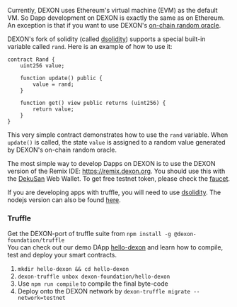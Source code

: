 Currently, DEXON uses Ethereum's virtual machine (EVM) as the default VM. So Dapp development on DEXON is exactly the same as on Ethereum. An exception is that if you want to use DEXON's [on-chain random oracle](https://github.com/dexon-foundation/wiki/wiki/On-Chain-Random-Oracle).

DEXON's fork of solidity (called [dsolidity](https://github.com/dexon-foundation/dsolidity)) supports a special built-in variable called `rand`. Here is an example of how to use it:

```
contract Rand {
    uint256 value;

    function update() public {
        value = rand;
    }

    function get() view public returns (uint256) {
        return value;
    }
}
```

This very simple contract demonstrates how to use the `rand` variable. When `update()` is called, the state `value` is assigned to a random value generated by DEXON's on-chain random oracle.

The most simple way to develop Dapps on DEXON is to use the DEXON version of the Remix IDE: https://remix.dexon.org. You should use this with the [DekuSan](https://chrome.google.com/webstore/detail/dekusan/anlicggbddjeebblaidciapponbpegoj) Web Wallet. To get free testnet token, please check the [faucet](https://dexon.org/faucet).

If you are developing apps with truffle, you will need to use [dsolidity](https://github.com/dexon-foundation/dsolidity). The nodejs version can also be found [here](https://github.com/dexon-foundation/dsolc-js).

### Truffle

Get the DEXON-port of truffle suite from `npm install -g @dexon-foundation/truffle`  
You can check out our demo DApp [hello-dexon](https://github.com/dexon-foundation/hello-dexon) and learn how to compile, test and deploy your smart contracts.

1. `mkdir hello-dexon && cd hello-dexon`
2. `dexon-truffle unbox dexon-foundation/hello-dexon`
3. Use `npm run compile` to compile the final byte-code
4. Deploy onto the DEXON network by `dexon-truffle migrate --network=testnet`